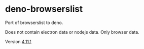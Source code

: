 # deno-browserslist

Port of browserslist to deno.

Does not contain electron data or nodejs data. Only browser data.

Version [4.11.1](https://github.com/browserslist/browserslist/releases/tag/4.11.1)


